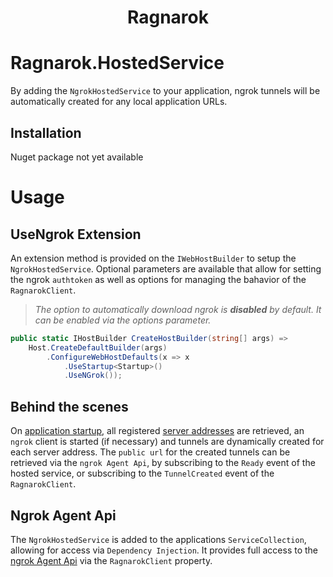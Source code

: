 <div align="center">
    <h1> Ragnarok </h1>
</div>

# Ragnarok.HostedService
By adding the `NgrokHostedService` to your application, ngrok tunnels will be automatically created for any local application URLs.

## Installation
Nuget package not yet available

# Usage
## UseNgrok Extension
An extension method is provided on the `IWebHostBuilder` to setup the `NgrokHostedService`. 
Optional parameters are available that allow for setting the ngrok `authtoken` as well as options for managing the bahavior of the `RagnarokClient`.  
> *The option to automatically download ngrok is **disabled** by default. It can be enabled via the options parameter.*
```csharp
public static IHostBuilder CreateHostBuilder(string[] args) =>
    Host.CreateDefaultBuilder(args)
        .ConfigureWebHostDefaults(x => x
            .UseStartup<Startup>()
            .UseNGrok());
```
## Behind the scenes
On [application startup](https://docs.microsoft.com/en-us/dotnet/api/microsoft.aspnetcore.hosting.iapplicationlifetime.applicationstarted?view=aspnetcore-5.0), all registered [server addresses](https://docs.microsoft.com/en-us/dotnet/api/microsoft.aspnetcore.hosting.server.features.iserveraddressesfeature.addresses?view=aspnetcore-5.0) are retrieved, an `ngrok` client is started (if necessary) and tunnels are dynamically created for each server address.
The `public url` for the created tunnels can be retrieved via the `ngrok Agent Api`, by subscribing to the `Ready` event of the hosted service, or subscribing to the `TunnelCreated` event of the `RagnarokClient`. 

## Ngrok Agent Api
The `NgrokHostedService` is added to the applications `ServiceCollection`, allowing for access via `Dependency Injection`. It provides full access to the [ngrok Agent Api](https://ngrok.com/docs#client-api) via the `RagnarokClient` property.


